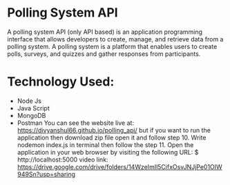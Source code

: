 # Polling System API
A polling system API (only API based) is an application programming interface that allows developers to create, manage, and retrieve data from a polling system. A polling system is a platform that enables users to create polls, surveys, and quizzes and gather responses from participants.

# Technology Used:
 - Node Js
 - Java Script
 - MongoDB
 - Postman
You can see the website live at: https://divyanshul66.github.io/polling_api/ but if you want to run the application then download zip file open it and follow step 10.
Write nodemon index.js in terminal then follow the step 11.
Open the application in your web browser by visiting the following URL: $ http://localhost:5000
video link: https://drive.google.com/drive/folders/14WzeImIl5CifxOsvJNJjPe01OIW949Sn?usp=sharing
